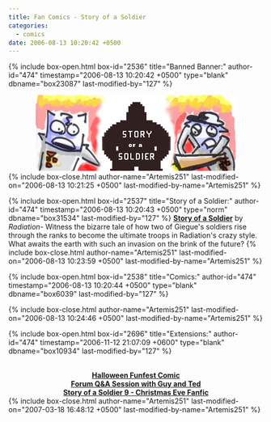 ```yaml
---
title: Fan Comics - Story of a Soldier
categories:
  - comics
date: 2006-08-13 10:20:42 +0500
---
```

{% include box-open.html box-id="2536" title="Banned Banner:" author-id="474" timestamp="2006-08-13 10:20:42 +0500" type="blank" dbname="box23087" last-modified-by="127" %}
<center>
<img src="/comics/series/soas/soasbanner.PNG" />
</center>
{% include box-close.html author-name="Artemis251" last-modified-on="2006-08-13 10:21:25 +0500" last-modified-by-name="Artemis251" %}

{% include box-open.html box-id="2537" title="Story of a Soldier:" author-id="474" timestamp="2006-08-13 10:20:43 +0500" type="norm" dbname="box31534" last-modified-by="127" %}
<b><u>Story of a Soldier</u></b> by <i>Radiation</i>-  Witness the bizarre tale of how two of Giegue's soldiers rise through the ranks to become the ultimate troops in Radiation's crazy style.  What awaits the earth with such an invasion on the brink of the future?
{% include box-close.html author-name="Artemis251" last-modified-on="2006-08-13 10:23:59 +0500" last-modified-by-name="Artemis251" %}

{% include box-open.html box-id="2538" title="Comics:" author-id="474" timestamp="2006-08-13 10:20:44 +0500" type="blank" dbname="box6039" last-modified-by="127" %}
<center><navigator search="`Content` LIKE 'soas%'" display="no" quantity="50" section="description" /><displaytor mode="list" /></center>
{% include box-close.html author-name="Artemis251" last-modified-on="2006-08-13 10:24:46 +0500" last-modified-by-name="Artemis251" %}

{% include box-open.html box-id="2696" title="Extensions:" author-id="474" timestamp="2006-11-12 21:07:09 +0600" type="blank" dbname="box10934" last-modified-by="127" %}
<br></br>
<center><b>
<a href="http://starmen.net/pkhack/pk_junk/radiation/SoasH06index.html">Halloween Funfest Comic</a>
<br /><a href="http://forum.starmen.net/?t=msg&th=30411">Forum Q&A Session with Guy and Ted</a>
<br /><a href="http://starmen.net/vote/vote.php?id=17144">Story of a Soldier 9 - Christmas Eve
 Fanfic</a>
</b></center>
{% include box-close.html author-name="Artemis251" last-modified-on="2007-03-18 16:48:12 +0500" last-modified-by-name="Artemis251" %}
